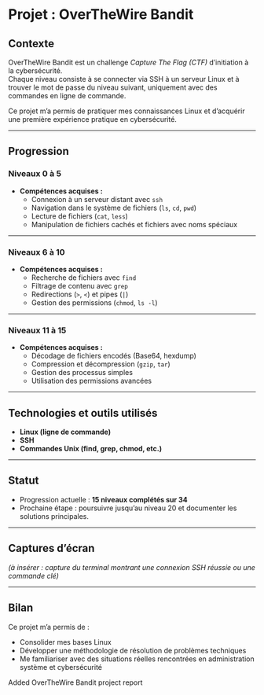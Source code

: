 # Projet : OverTheWire Bandit

## Contexte
OverTheWire Bandit est un challenge *Capture The Flag (CTF)* d’initiation à la cybersécurité.  
Chaque niveau consiste à se connecter via SSH à un serveur Linux et à trouver le mot de passe du niveau suivant, uniquement avec des commandes en ligne de commande.

Ce projet m’a permis de pratiquer mes connaissances Linux et d’acquérir une première expérience pratique en cybersécurité.

---

## Progression

### Niveaux 0 à 5
- **Compétences acquises :**
  - Connexion à un serveur distant avec `ssh`
  - Navigation dans le système de fichiers (`ls`, `cd`, `pwd`)
  - Lecture de fichiers (`cat`, `less`)
  - Manipulation de fichiers cachés et fichiers avec noms spéciaux

---

### Niveaux 6 à 10
- **Compétences acquises :**
  - Recherche de fichiers avec `find`
  - Filtrage de contenu avec `grep`
  - Redirections (`>`, `<`) et pipes (`|`)
  - Gestion des permissions (`chmod`, `ls -l`)

---

### Niveaux 11 à 15
- **Compétences acquises :**
  - Décodage de fichiers encodés (Base64, hexdump)
  - Compression et décompression (`gzip`, `tar`)
  - Gestion des processus simples
  - Utilisation des permissions avancées

---

## Technologies et outils utilisés
- **Linux (ligne de commande)**
- **SSH**
- **Commandes Unix (find, grep, chmod, etc.)**

---

## Statut
- Progression actuelle : **15 niveaux complétés sur 34**  
- Prochaine étape : poursuivre jusqu’au niveau 20 et documenter les solutions principales.

---

## Captures d’écran
*(à insérer : capture du terminal montrant une connexion SSH réussie ou une commande clé)*

---

## Bilan
Ce projet m’a permis de :
- Consolider mes bases Linux  
- Développer une méthodologie de résolution de problèmes techniques  
- Me familiariser avec des situations réelles rencontrées en administration système et cybersécurité  

Added OverTheWire Bandit project report
